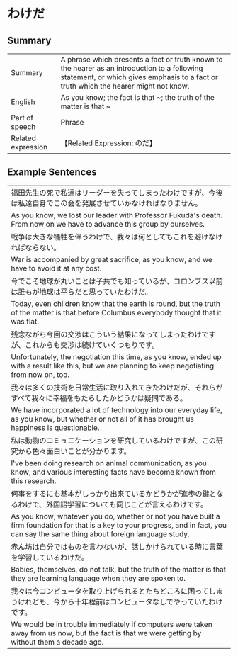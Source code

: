 # わけだ

## Summary

<table><tr>   <td>Summary</td>   <td>A phrase which presents a fact or truth known to the hearer as an introduction to a following statement, or which gives emphasis to a fact or truth which the hearer might not know.</td></tr><tr>   <td>English</td>   <td>As you know; the fact is that ~; the truth of the matter is that ~</td></tr><tr>   <td>Part of speech</td>   <td>Phrase</td></tr><tr>   <td>Related expression</td>   <td>【Related Expression: のだ】</td></tr></table>

## Example Sentences

<table><tr><td>福田先生の死で私達はリーダーを失ってしまったわけですが、今後は私達自身でこの会を発展させていかなければなりません。</td></tr><tr><td>As you know, we lost our leader with Professor Fukuda's death. From now on we have to advance this group by ourselves.</td></tr><tr><td>戦争は大きな犠牲を伴うわけで、我々は何としてもこれを避けなければならない。</td></tr><tr><td>War is accompanied by great sacrifice, as you know, and we have to avoid it at any cost.</td></tr><tr><td>今でこそ地球が丸いことは子共でも知っているが、コロンブス以前は誰もが地球は平らだと思っていたわけだ。</td></tr><tr><td>Today, even children know that the earth is round, but the truth of the matter is that before Columbus everybody thought that it was flat.</td></tr><tr><td>残念ながら今回の交渉はこういう結果になってしまったわけですが、これからも交渉は続けていくつもりです。</td></tr><tr><td>Unfortunately, the negotiation this time, as you know, ended up with a result like this, but we are planning to keep negotiating from now on, too.</td></tr><tr><td>我々は多くの技術を日常生活に取り入れてきたわけだが、それらがすべて我々に幸福をもたらしたかどうかは疑問である。</td></tr><tr><td>We have incorporated a lot of technology into our everyday life, as you know, but whether or not all of it has brought us happiness is questionable.</td></tr><tr><td>私は動物のコミュ二ケーションを研究しているわけですが、この研究から色々面白いことが分かります。</td></tr><tr><td>I've been doing research on animal communication, as you know, and various interesting facts have become known from this research.</td></tr><tr><td>何事をするにも基本がしっかり出来ているかどうかが進歩の鍵となるわけで、外国語学習についても同じことが言えるわけです。</td></tr><tr><td>As you know, whatever you do, whether or not you have built a firm foundation for that is a key to your progress, and in fact, you can say the same thing about foreign language study.</td></tr><tr><td>赤ん坊は自分ではものを言わないが、話しかけられている時に言葉を学習しているわけだ。</td></tr><tr><td>Babies, themselves, do not talk, but the truth of the matter is that they are learning language when they are spoken to.</td></tr><tr><td>我々は今コンピュータを取り上げられるとたちどころに困ってしまうけれども、今から十年程前はコンピュータなしでやっていたわけです。</td></tr><tr><td>We would be in trouble immediately if computers were taken away from us now, but the fact is that we were getting by without them a decade ago.</td></tr></table>

